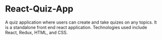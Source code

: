 # React-Quiz-App
A quiz application where users can create and take quizes on any topics.
It is a standalone front end react application.
Technologies used include React, Redux, HTML, and CSS.
